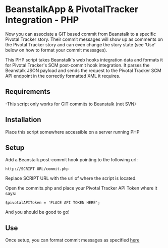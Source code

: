# BeanstalkApp & PivotalTracker Integration - PHP

Now you can associate a GIT based commit from Beanstalk to a specific Pivotal Tracker story. Their commit messages will show up as comments on the Pivotal Tracker story and can even change the story state (see 'Use' below on how to format your commit messages).

This PHP script takes Beanstalk's web hooks integration data and formats it for Pivotal Tracker's SCM post-commit hook integration. It parses the Beanstalk JSON payload and sends the request to the Pivotal Tracker SCM API endpoint in the correctly formatted XML it requires.

## Requirements

-This script only works for GIT commits to Beanstalk (not SVN)

## Installation

Place this script somewhere accessible on a server running PHP

## Setup

Add a Beanstalk post-commit hook pointing to the following url:

    http://SCRIPT URL/commit.php

Replace SCRIPT URL with the url of where the script is located.

Open the commits.php and place your Pivotal Tracker API Token where it says:

	$pivotalAPIToken = 'PLACE API TOKEN HERE';

And you should be good to go!

## Use

Once setup, you can format commit messages as specified
[here](https://www.pivotaltracker.com/help/api?version=v3#scm\_post\_commit\_message\_syntax)